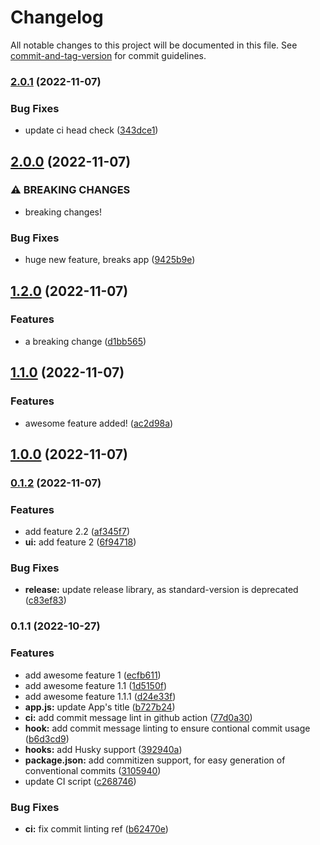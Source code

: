 # Changelog

All notable changes to this project will be documented in this file. See [commit-and-tag-version](https://github.com/absolute-version/commit-and-tag-version) for commit guidelines.

### [2.0.1](https://github.com/aperkaz/automated-release-workflow/compare/v2.0.0...v2.0.1) (2022-11-07)


### Bug Fixes

* update ci head check ([343dce1](https://github.com/aperkaz/automated-release-workflow/commit/343dce1daff2be6c19315afd946b8550d23daa16))

## [2.0.0](https://github.com/aperkaz/automated-release-workflow/compare/v1.2.0...v2.0.0) (2022-11-07)


### ⚠ BREAKING CHANGES

* breaking changes!

### Bug Fixes

* huge new feature, breaks app ([9425b9e](https://github.com/aperkaz/automated-release-workflow/commit/9425b9ec143216c338302b77e0ba3a09667e2690))

## [1.2.0](https://github.com/aperkaz/automated-release-workflow/compare/v1.1.0...v1.2.0) (2022-11-07)


### Features

* a breaking change ([d1bb565](https://github.com/aperkaz/automated-release-workflow/commit/d1bb5654b3b03f26389eaea905c1dbd6ea69788d))

## [1.1.0](https://github.com/aperkaz/automated-release-workflow/compare/v1.0.0...v1.1.0) (2022-11-07)


### Features

* awesome feature added! ([ac2d98a](https://github.com/aperkaz/automated-release-workflow/commit/ac2d98aeb16a1efa0e8439f114b46a5e53b44943))

## [1.0.0](https://github.com/aperkaz/automated-release-workflow/compare/v0.1.2...v1.0.0) (2022-11-07)

### [0.1.2](https://github.com/aperkaz/automated-release-workflow/compare/v0.1.1...v0.1.2) (2022-11-07)


### Features

* add feature 2.2 ([af345f7](https://github.com/aperkaz/automated-release-workflow/commit/af345f7a7b8cfff78c8ea46ffbdc51598857b50d))
* **ui:** add feature 2 ([6f94718](https://github.com/aperkaz/automated-release-workflow/commit/6f94718c76b79122967a5d2cf35bf701fbb52678))


### Bug Fixes

* **release:** update release library, as standard-version is deprecated ([c83ef83](https://github.com/aperkaz/automated-release-workflow/commit/c83ef83f7cd2cf8f0626cbd8abde4e9f34b744a2))

### 0.1.1 (2022-10-27)


### Features

* add awesome feature 1 ([ecfb611](https://github.com/aperkaz/automated-release-workflow/commit/ecfb611927aa0e56ddfa2fb541084a2802c45411))
* add awesome feature 1.1 ([1d5150f](https://github.com/aperkaz/automated-release-workflow/commit/1d5150fc298d10565d5fc66f7d4cd88182e6788d))
* add awesome feature 1.1.1 ([d24e33f](https://github.com/aperkaz/automated-release-workflow/commit/d24e33f8a8e3438077e80f5b0bfcbfdf4b8bcd61))
* **app.js:** update App's title ([b727b24](https://github.com/aperkaz/automated-release-workflow/commit/b727b24dd8ae1c03685d0836c3b550438bf8295f))
* **ci:** add commit message lint in github action ([77d0a30](https://github.com/aperkaz/automated-release-workflow/commit/77d0a305b150cc572b325acbc503fcf493ed7d90))
* **hook:** add commit message linting to ensure contional commit usage ([b6d3cd9](https://github.com/aperkaz/automated-release-workflow/commit/b6d3cd9b5297afaff3454742963cba34e9d31599))
* **hooks:** add Husky support ([392940a](https://github.com/aperkaz/automated-release-workflow/commit/392940abac38a032eef742266e77c9491fb3658c))
* **package.json:** add commitizen support, for easy generation of conventional commits ([3105940](https://github.com/aperkaz/automated-release-workflow/commit/31059409f2dfdfe5e8f553132076c49ad882dfdc))
* update CI script ([c268746](https://github.com/aperkaz/automated-release-workflow/commit/c2687462df14c4bc775664175ac3b291d7e201c7))


### Bug Fixes

* **ci:** fix commit linting ref ([b62470e](https://github.com/aperkaz/automated-release-workflow/commit/b62470e0b64d687d9622b741b4f09150afb10bcc))

